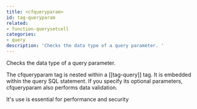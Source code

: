 ```yaml
---
title: <cfqueryparam>
id: tag-queryparam
related:
- function-querysetcell
categories:
- query
description: 'Checks the data type of a query parameter. '
---
```


Checks the data type of a query parameter.

The cfqueryparam tag is nested within a [[tag-query]] tag.
 It is embedded within the query SQL statement. If you specify its optional parameters, cfqueryparam  also performs data validation.

It's use is essential for performance and security
